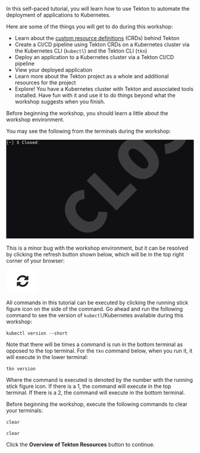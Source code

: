 In this self-paced tutorial, you will learn how to use Tekton to automate the deployment of applications 
to Kubernetes.

Here are some of the things you will get to do during this workshop:

* Learn about the [custom resource definitions](https://kubernetes.io/docs/concepts/extend-kubernetes/api-extension/custom-resources/) (CRDs) behind Tekton
* Create a CI/CD pipeline using Tekton CRDs on a Kubernetes cluster via the Kubernetes CLI (`kubectl`) and the Tekton CLI (`tkn`)
* Deploy an application to a Kubernetes cluster via a Tekton CI/CD pipeline
* View your deployed application 
* Learn more about the Tekton project as a whole and additional resources for the project
* Explore! You have a Kubernetes cluster with Tekton and associated tools installed. Have fun with it and use it to do things beyond what the workshop suggests when you finish.

Before beginning the workshop, you should learn a little about the workshop environment.

You may see the following from the terminals during the workshop:

![Terminal Bug](exercises/images/terminal-bug.png)

This is a minor bug with the workshop environment, but it can be resolved by clicking the refresh button shown below, which will be in the top right 
corner of your browser:

![Refresh](exercises/images/refresh.png)

All commands in this tutorial can be executed by clicking the running stick figure icon on the side of the command. Go 
ahead and run the following command to see the version of `kubectl`/Kubernetes available during this workshop:

```execute-1 
kubectl version --short
```

Note that there will be times a command is run in the bottom terminal as opposed to the top terminal. For the `tkn` command 
below, when you run it, it will execute in the lower terminal: 

```execute-2 
tkn version
```

Where the command is executed is denoted by the number with the running stick figure icon. If there is a 1, the command will 
execute in the top terminal. If there is a 2, the command will execute in the bottom terminal. 

Before beginning the workshop, execute the following commands to clear your terminals:

```execute-1 
clear
```

```execute-2
clear
```

Click the **Overview of Tekton Resources** button to continue.